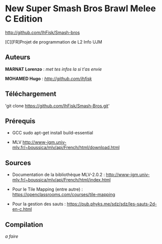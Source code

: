 # New Super Smash Bros Brawl Melee C Edition
http://github.com/IhFisk/Smash-bros

[C][FR]Projet de programmation de L2 Info UJM

## Auteurs
**MARNAT Lorenzo** : *met tes infos la si t'as envie*

**MOHAMED Hugo** : *http://github.com/ihfisk*

## Téléchargement
'git clone https://github.com/IhFisk/Smash-Bros.git'

## Prérequis
- GCC
  sudo apt-get install build-essential

- MLV
  http://www-igm.univ-mlv.fr/~boussica/mlv/api/French/html/download.html

## Sources
- Documentation de la bibliothèque MLV-2.0.2 :
  http://www-igm.univ-mlv.fr/~boussica/mlv/api/French/html/index.html

- Pour le Tile Mapping (entre autre) :
  https://openclassrooms.com/courses/tile-mapping

- Pour la gestion des sauts :
  https://pub.phyks.me/sdz/sdz/les-sauts-2d-en-c.html

## Compilation
*a faire*
